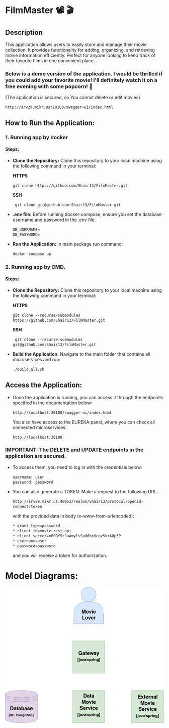 # FilmMaster 📽 🎬

## Description

This application allows users to easily store and manage their movie collection. It provides functionality for adding,
organizing, and retrieving movie information efficiently. Perfect for anyone looking to keep track of their favorite
films in one convenient place.

### Below is a demo version of the application. I would be thrilled if you could add your favorite movie! I'll definitely watch it on a free evening with some popcorn! 🍿

(The application is secured, so You cannot delete or edit movies)

```
http://srv29.mikr.us:20180/swagger-ui/index.html
```

## How to Run the Application:

### 1. Running app by docker

#### Steps:

- **Clone the Repository:** Clone this repository to your local machine using the following command in your terminal:

  **HTTPS**
   ```
   git clone https://github.com/Shair13/FilmMaster.git
   ```
  **SSH**
  ```
   git clone git@github.com:Shair13/FilmMaster.git
  ```

- **.env file:** Before running docker-compose, ensure you set the database username and password in the .env file.

  ```
  DB_USERNAME=
  DB_PASSWORD=
  ```

- **Run the Application:** in main package run command:

   ```bash
   docker compose up
   ```

### 2. Running app by CMD.

#### Steps:

- **Clone the Repository:** Clone this repository to your local machine using the following command in your terminal:

  **HTTPS**
    ```
    git clone --recurse-submodules https://github.com/Shair13/FilmMaster.git
    ```
  **SSH**
   ```
    git clone --recurse-submodules git@github.com:Shair13/FilmMaster.git
   ```

- **Build the Application:** Navigate to the main folder that contains all microservices and run:

    ```bash
    ./build_all.sh
    ```

## Access the Application:
- Once the application is running, you can access it through the endpoints specified in the documentation below:

   ```
   http://localhost:20180/swagger-ui/index.html
   ```

  You also have access to the EUREKA panel, where you can check all connected microservices:

   ```
   http://localhost:30180
   ```

### IMPORTANT: The DELETE and UPDATE endpoints in the application are secured.
- To access them, you need to log in with the credentials below:

  ```
  username: user
  password: password
  ```

- You can also generate a TOKEN. Make a request to the following URL:

    ```
    http://srv29.mikr.us:40053/realms/Shair13/protocol/openid-connect/token
    ```
  with the provided data in body (x-www-from-urlencoded):

    ```
    * grant_type=password
    * client_id=movie-rest-api
    * client_secret=mPEQY5rJaAmylsSuU6btHeqv5xrAUp3P
    * username=user
    * password=password
    ```

  and you will receive a token for authorization.


# Model Diagrams:

![C4 diagrams](images/FilmMaser%204c.png)

    
    
    
    
    
    
    
    
 
